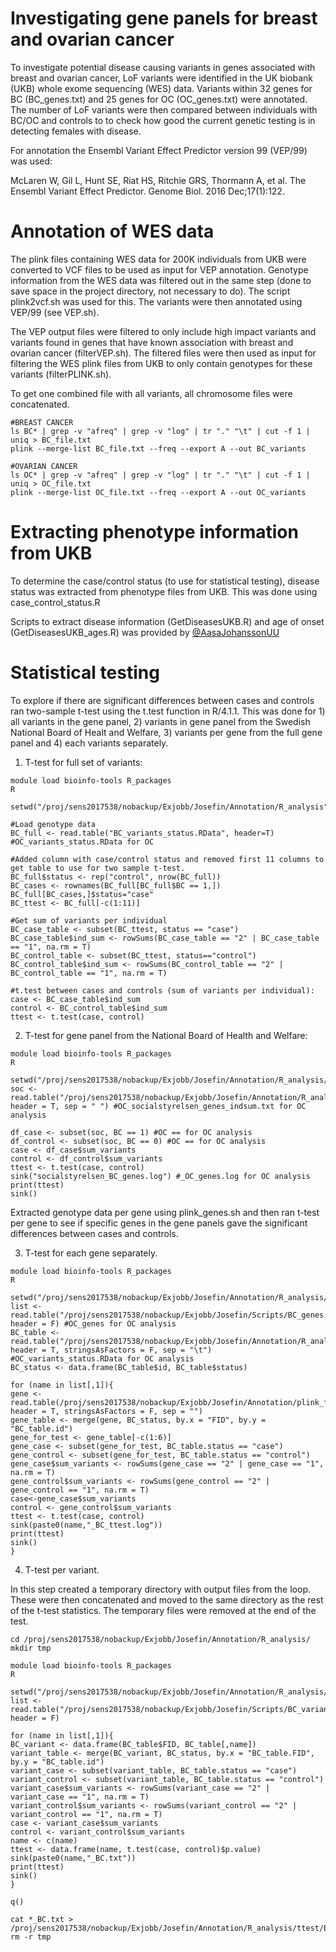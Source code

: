 # Investigating gene panels for breast and ovarian cancer
To investigate potential disease causing variants in genes associated with breast and ovarian cancer, LoF variants were identified in the UK biobank (UKB) whole exome sequencing (WES) data. Variants within 32 genes for BC (BC_genes.txt) and 25 genes for OC (OC_genes.txt) were annotated. The number of LoF variants were then compared between individuals with BC/OC and controls to to check how good the current genetic testing is in detecting females with disease.

For annotation the Ensembl Variant Effect Predictor version 99 (VEP/99) was used:

McLaren W, Gil L, Hunt SE, Riat HS, Ritchie GRS, Thormann A, et al. The Ensembl Variant Effect Predictor. Genome Biol. 2016 Dec;17(1):122.


# Annotation of WES data
The plink files containing WES data for 200K individuals from UKB were converted to VCF files to be used as input for VEP annotation. Genotype information from the WES data was filtered out in the same step (done to save space in the project directory, not necessary to do). The script plink2vcf.sh was used for this. The variants were then annotated using VEP/99 (see VEP.sh).

The VEP output files were filtered to only include high impact variants and variants found in genes that have known association with breast and ovarian cancer (filterVEP.sh). The filtered files were then used as input for filtering the WES plink files from UKB to only contain genotypes for these variants (filterPLINK.sh).

To get one combined file with all variants, all chromosome files were concatenated. 

```
#BREAST CANCER
ls BC* | grep -v "afreq" | grep -v "log" | tr "." "\t" | cut -f 1 | uniq > BC_file.txt
plink --merge-list BC_file.txt --freq --export A --out BC_variants

#OVARIAN CANCER
ls OC* | grep -v "afreq" | grep -v "log" | tr "." "\t" | cut -f 1 | uniq > OC_file.txt
plink --merge-list OC_file.txt --freq --export A --out OC_variants
```

# Extracting phenotype information from UKB
To determine the case/control status (to use for statistical testing), disease status was extracted from phenotype files from UKB. This was done using case_control_status.R 

Scripts to extract disease information (GetDiseasesUKB.R) and age of onset (GetDiseasesUKB_ages.R) was provided by [@AasaJohanssonUU](https://github.com/AasaJohanssonUU) 

# Statistical testing
To explore if there are significant differences between cases and controls ran two-sample t-test using the t.test function in R/4.1.1. This was done for 1) all variants in the gene panel, 2) variants in gene panel from the Swedish National Board of Healt and Welfare, 3) variants per gene from the full gene panel and 4) each variants separately. 

1) T-test for full set of variants:
```
module load bioinfo-tools R_packages
R

setwd("/proj/sens2017538/nobackup/Exjobb/Josefin/Annotation/R_analysis")

#Load genotype data
BC_full <- read.table("BC_variants_status.RData", header=T) #OC_variants_status.RData for OC

#Added column with case/control status and removed first 11 columns to get table to use for two sample t-test.
BC_full$status <- rep("control", nrow(BC_full))
BC_cases <- rownames(BC_full[BC_full$BC == 1,])
BC_full[BC_cases,]$status="case"
BC_ttest <- BC_full[-c(1:11)]
 
#Get sum of variants per individual
BC_case_table <- subset(BC_ttest, status == "case")
BC_case_table$ind_sum <- rowSums(BC_case_table == "2" | BC_case_table == "1", na.rm = T)
BC_control_table <- subset(BC_ttest, status=="control")
BC_control_table$ind_sum <- rowSums(BC_control_table == "2" | BC_control_table == "1", na.rm = T)

#t.test between cases and controls (sum of variants per individual):
case <- BC_case_table$ind_sum
control <- BC_control_table$ind_sum
ttest <- t.test(case, control)
```

2) T-test for gene panel from the National Board of Health and Welfare:
```
module load bioinfo-tools R_packages
R

setwd("/proj/sens2017538/nobackup/Exjobb/Josefin/Annotation/R_analysis/ttest")
soc <- read.table("/proj/sens2017538/nobackup/Exjobb/Josefin/Annotation/R_analysis/BC_socialstyrelsen_genes_indsum.txt", header = T, sep = " ") #OC_socialstyrelsen_genes_indsum.txt for OC analysis

df_case <- subset(soc, BC == 1) #OC == for OC analysis
df_control <- subset(soc, BC == 0) #OC == for OC analysis
case <- df_case$sum_variants
control <- df_control$sum_variants
ttest <- t.test(case, control)
sink("socialstyrelsen_BC_genes.log") #_OC_genes.log for OC analysis
print(ttest)
sink()
```

Extracted genotype data per gene using plink_genes.sh and then ran t-test per gene to see if specific genes in the gene panels gave the significant differences between cases and controls.

3) T-test for each gene separately.

```
module load bioinfo-tools R_packages
R

setwd("/proj/sens2017538/nobackup/Exjobb/Josefin/Annotation/R_analysis/ttest")
list <- read.table("/proj/sens2017538/nobackup/Exjobb/Josefin/Scripts/BC_genes.txt", header = F) #OC_genes for OC analysis
BC_table <- read.table("/proj/sens2017538/nobackup/Exjobb/Josefin/Annotation/R_analysis/BC_variants_status.RData", header = T, stringsAsFactors = F, sep = "\t") #OC_variants_status.RData for OC analysis
BC_status <- data.frame(BC_table$id, BC_table$status)

for (name in list[,1]){
gene <- read.table(/proj/sens2017538/nobackup/Exjobb/Josefin/Annotation/plink_files/genes/paste0(name,"_BC.raw"), header = T, stringsAsFactors = F, sep = "")
gene_table <- merge(gene, BC_status, by.x = "FID", by.y = "BC_table.id")
gene_for_test <- gene_table[-c(1:6)]
gene_case <- subset(gene_for_test, BC_table.status == "case")
gene_control <- subset(gene_for_test, BC_table.status == "control")
gene_case$sum_variants <- rowSums(gene_case == "2" | gene_case == "1", na.rm = T)
gene_control$sum_variants <- rowSums(gene_control == "2" | gene_control == "1", na.rm = T)
case<-gene_case$sum_variants
control <- gene_control$sum_variants
ttest <- t.test(case, control)
sink(paste0(name,"_BC_ttest.log"))
print(ttest)
sink()
}
```

4) T-test per variant. 

In this step created a temporary directory with output files from the loop. These were then concatenated and moved to the same directory as the rest of the t-test statistics. The temporary files were removed at the end of the test.

```
cd /proj/sens2017538/nobackup/Exjobb/Josefin/Annotation/R_analysis/
mkdir tmp

module load bioinfo-tools R_packages
R

setwd("/proj/sens2017538/nobackup/Exjobb/Josefin/Annotation/R_analysis/tmp")
list <- read.table("/proj/sens2017538/nobackup/Exjobb/Josefin/Scripts/BC_variants.txt", header = F)

for (name in list[,1]){
BC_variant <- data.frame(BC_table$FID, BC_table[,name])
variant_table <- merge(BC_variant, BC_status, by.x = "BC_table.FID", by.y = "BC_table.id")
variant_case <- subset(variant_table, BC_table.status == "case")
variant_control <- subset(variant_table, BC_table.status == "control")
variant_case$sum_variants <- rowSums(variant_case == "2" | variant_case == "1", na.rm = T)
variant_control$sum_variants <- rowSums(variant_control == "2" | variant_control == "1", na.rm = T)
case <- variant_case$sum_variants
control <- variant_control$sum_variants
name <- c(name)
ttest <- data.frame(name, t.test(case, control)$p.value)
sink(paste0(name,"_BC.txt"))
print(ttest)
sink()
}

q()

cat *_BC.txt > /proj/sens2017538/nobackup/Exjobb/Josefin/Annotation/R_analysis/ttest/BC_variants_pvalue.txt
rm -r tmp
```


